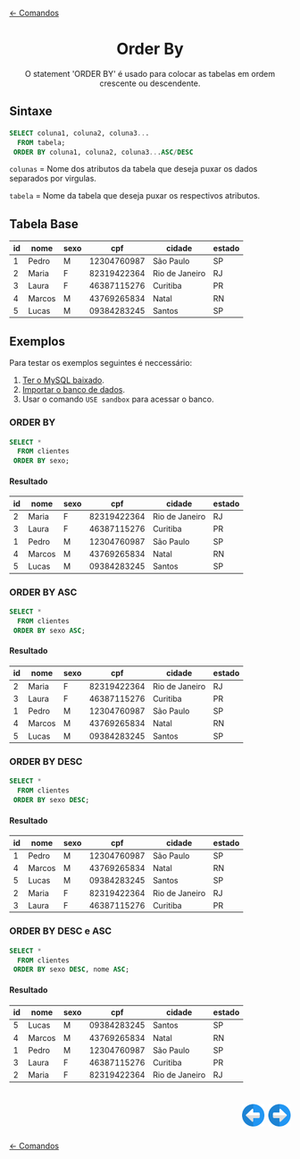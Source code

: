 [← Comandos](./comandos.md#comandos)

<h1 align="center">Order By</h1>
<p align="center">O statement 'ORDER BY' é usado para colocar as tabelas em ordem crescente ou descendente.</p>

## Sintaxe

```sql
SELECT coluna1, coluna2, coluna3...
  FROM tabela;
 ORDER BY coluna1, coluna2, coluna3...ASC/DESC
```

```colunas``` = Nome dos atributos da tabela que deseja puxar os dados separados por virgulas.

```tabela``` = Nome da tabela que deseja puxar os respectivos atributos.

## Tabela Base


| id | nome   | sexo | cpf         | cidade         | estado |
|----|--------|------|-------------|----------------|--------|
|  1 | Pedro  | M    | 12304760987 | São Paulo      | SP     |
|  2 | Maria  | F    | 82319422364 | Rio de Janeiro | RJ     |
|  3 | Laura  | F    | 46387115276 | Curitiba       | PR     |
|  4 | Marcos | M    | 43769265834 | Natal          | RN     |
|  5 | Lucas  | M    | 09384283245 | Santos         | SP     |

## Exemplos

Para testar os exemplos seguintes é neccessário:

1. [Ter o MySQL baixado](../../ambiente_de_trabalho/instalando_o_mysql_server.md#instalando-o-mysql-server).
2. [Importar o banco de dados](../iniciando/iniciando.md#iniciando).
3. Usar o comando ```USE sandbox``` para acessar o banco.

### ORDER BY

```sql
SELECT *
  FROM clientes
 ORDER BY sexo;
```

#### Resultado


| id | nome   | sexo | cpf         | cidade         | estado |
|----|--------|------|-------------|----------------|--------|
|  2 | Maria  | F    | 82319422364 | Rio de Janeiro | RJ     |
|  3 | Laura  | F    | 46387115276 | Curitiba       | PR     |
|  1 | Pedro  | M    | 12304760987 | São Paulo      | SP     |
|  4 | Marcos | M    | 43769265834 | Natal          | RN     |
|  5 | Lucas  | M    | 09384283245 | Santos         | SP     |

### ORDER BY ASC

```sql
SELECT *
  FROM clientes
 ORDER BY sexo ASC;
```

#### Resultado


| id | nome   | sexo | cpf         | cidade         | estado |
|----|--------|------|-------------|----------------|--------|
|  2 | Maria  | F    | 82319422364 | Rio de Janeiro | RJ     |
|  3 | Laura  | F    | 46387115276 | Curitiba       | PR     |
|  1 | Pedro  | M    | 12304760987 | São Paulo      | SP     |
|  4 | Marcos | M    | 43769265834 | Natal          | RN     |
|  5 | Lucas  | M    | 09384283245 | Santos         | SP     |


### ORDER BY DESC

```sql
SELECT *
  FROM clientes
 ORDER BY sexo DESC;
```

#### Resultado

| id | nome   | sexo | cpf         | cidade         | estado |
|----|--------|------|-------------|----------------|--------|
|  1 | Pedro  | M    | 12304760987 | São Paulo      | SP     |
|  4 | Marcos | M    | 43769265834 | Natal          | RN     |
|  5 | Lucas  | M    | 09384283245 | Santos         | SP     |
|  2 | Maria  | F    | 82319422364 | Rio de Janeiro | RJ     |
|  3 | Laura  | F    | 46387115276 | Curitiba       | PR     |

### ORDER BY DESC e ASC

```sql
SELECT *
  FROM clientes
 ORDER BY sexo DESC, nome ASC;
```

#### Resultado

| id | nome   | sexo | cpf         | cidade         | estado |
|----|--------|------|-------------|----------------|--------|
|  5 | Lucas  | M    | 09384283245 | Santos         | SP     |
|  4 | Marcos | M    | 43769265834 | Natal          | RN     |
|  1 | Pedro  | M    | 12304760987 | São Paulo      | SP     |
|  3 | Laura  | F    | 46387115276 | Curitiba       | PR     |
|  2 | Maria  | F    | 82319422364 | Rio de Janeiro | RJ     |

<h1 align="right">
<a href="./where.md#where"><img src="../../../images/previous-arrow.svg" alt="previous" width="40px"></a>
<a href="./insert_into.md#insert-into"><img src="../../../images/next-arrow.svg" alt="next" width="40px"></a>
</h1>

[← Comandos](./comandos.md#comandos)